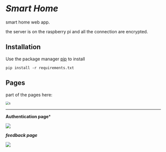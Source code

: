 #  *Smart Home*

smart home web app.

the server is on the raspberry pi and all the connection are encrypted.



## Installation

Use the package manager [pip](https://pip.pypa.io/en/stable/) to install 

`pip install -r requirements.txt`

## Pages

part of the pages here:



<img src="C:\Users\magshimim\Pictures\projects\smartHome.png" alt="s" style="zoom: 67%;" />

****



**Authentication page***

![](C:\Users\magshimim\Pictures\projects\flaskApp.png)



***feedback page***

![](C:\Users\magshimim\Pictures\projects\smartHome2.png)